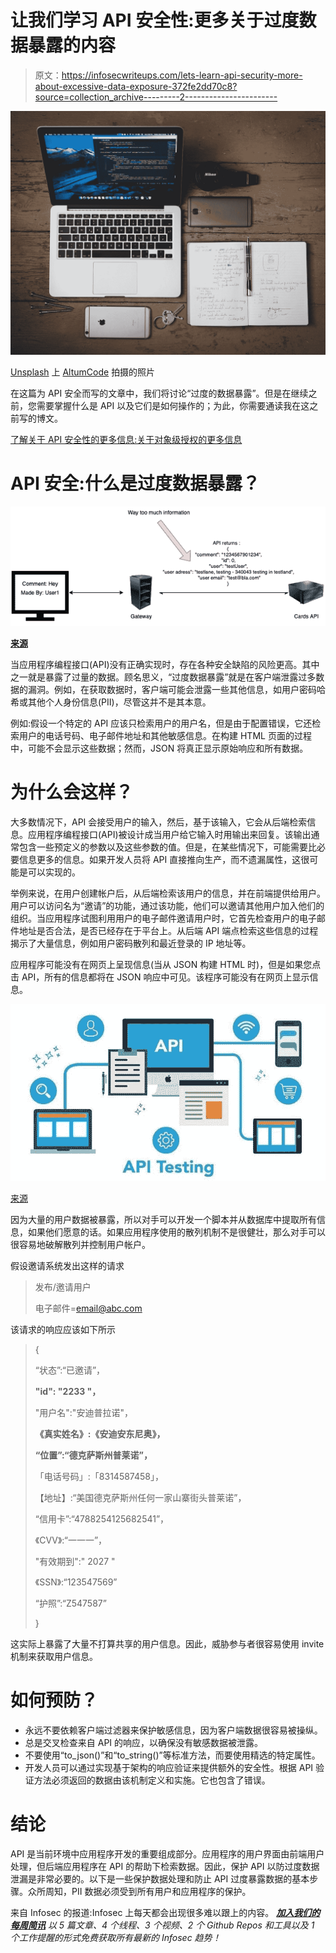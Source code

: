 # 让我们学习 API 安全性:更多关于过度数据暴露的内容

> 原文：<https://infosecwriteups.com/lets-learn-api-security-more-about-excessive-data-exposure-372fe2dd70c8?source=collection_archive---------2----------------------->

![](img/c2e1ab9ba3c59bec2fcd43e53fe31e7e.png)

[Unsplash](https://unsplash.com/s/photos/programming?utm_source=unsplash&utm_medium=referral&utm_content=creditCopyText) 上 [AltumCode](https://unsplash.com/es/@altumcode?utm_source=unsplash&utm_medium=referral&utm_content=creditCopyText) 拍摄的照片

在这篇为 API 安全而写的文章中，我们将讨论“过度的数据暴露”。但是在继续之前，您需要掌握什么是 API 以及它们是如何操作的；为此，你需要通读我在这之前写的博文。

[了解关于 API 安全性的更多信息:关于对象级授权的更多信息](https://securitylit.medium.com/lets-learn-api-security-more-about-broken-object-level-authorization-b5fd1d73e0d8)

# API 安全:什么是过度数据暴露？

![](img/e909711857cfe75bda0e8d3b6da418a3.png)

[**来源**](https://www.wallarm.com/what/excessive-data-exposure)

当应用程序编程接口(API)没有正确实现时，存在各种安全缺陷的风险更高。其中之一就是暴露了过量的数据。顾名思义，“过度数据暴露”就是在客户端泄露过多数据的漏洞。例如，在获取数据时，客户端可能会泄露一些其他信息，如用户密码哈希或其他个人身份信息(PII)，尽管这并不是其本意。

例如:假设一个特定的 API 应该只检索用户的用户名，但是由于配置错误，它还检索用户的电话号码、电子邮件地址和其他敏感信息。在构建 HTML 页面的过程中，可能不会显示这些数据；然而，JSON 将真正显示原始响应和所有数据。

# 为什么会这样？

大多数情况下，API 会接受用户的输入，然后，基于该输入，它会从后端检索信息。应用程序编程接口(API)被设计成当用户给它输入时用输出来回复。该输出通常包含一些预定义的参数以及这些参数的值。但是，在某些情况下，可能需要比必要信息更多的信息。如果开发人员将 API 直接推向生产，而不遗漏属性，这很可能是可以实现的。

举例来说，在用户创建帐户后，从后端检索该用户的信息，并在前端提供给用户。用户可以访问名为“邀请”的功能，通过该功能，他们可以邀请其他用户加入他们的组织。当应用程序试图利用用户的电子邮件邀请用户时，它首先检查用户的电子邮件地址是否合法，是否已经存在于平台上。从后端 API 端点检索这些信息的过程揭示了大量信息，例如用户密码散列和最近登录的 IP 地址等。

应用程序可能没有在网页上呈现信息(当从 JSON 构建 HTML 时)，但是如果您点击 API，所有的信息都将在 JSON 响应中可见。该程序可能没有在网页上显示信息。

![](img/dcf096ab229c53db3d9ca86e263710ed.png)

[来源](https://blogs.mulesoft.com/dev-guides/api-security-ways-to-authenticate-and-authorize/)

因为大量的用户数据被暴露，所以对手可以开发一个脚本并从数据库中提取所有信息，如果他们愿意的话。如果应用程序使用的散列机制不是很健壮，那么对手可以很容易地破解散列并控制用户帐户。

假设邀请系统发出这样的请求

> 发布/邀请用户
> 
> <headers></headers>
> 
> 电子邮件=[email@abc.com](mailto:email@abc.com)

该请求的响应应该如下所示

> {
> 
> “状态”:“已邀请”，
> 
> **"id": "2233 "，**
> 
> "用户名":"安迪普拉诺"，
> 
> **《真实姓名》:《安迪安东尼奥》，**
> 
> **“位置”:“德克萨斯州普莱诺”，**
> 
> 「电话号码」:「8314587458」，
> 
> 【地址】:“美国德克萨斯州任何一家山寨街头普莱诺”，
> 
> “信用卡”:“4788254125682541”，
> 
> 《CVV》:“一一一”，
> 
> "有效期到":" 2027 "
> 
> 《SSN》:“123547569”
> 
> “护照”:“Z547587”
> 
> }

这实际上暴露了大量不打算共享的用户信息。因此，威胁参与者很容易使用 invite 机制来获取用户信息。

# 如何预防？

*   永远不要依赖客户端过滤器来保护敏感信息，因为客户端数据很容易被操纵。
*   总是交叉检查来自 API 的响应，以确保没有敏感数据被泄露。
*   不要使用“to_json()”和“to_string()”等标准方法，而要使用精选的特定属性。
*   开发人员可以通过实现基于架构的响应验证来提供额外的安全性。根据 API 验证方法必须返回的数据由该机制定义和实施。它也包含了错误。

# 结论

API 是当前环境中应用程序开发的重要组成部分。应用程序的用户界面由前端用户处理，但后端应用程序在 API 的帮助下检索数据。因此，保护 API 以防过度数据泄漏是非常必要的。以下是一些保护数据处理和防止 API 过度暴露数据的基本步骤。众所周知，PII 数据必须受到所有用户和应用程序的保护。

来自 Infosec 的报道:Infosec 上每天都会出现很多难以跟上的内容。 [***加入我们的每周简讯***](https://weekly.infosecwriteups.com/) *以 5 篇文章、4 个线程、3 个视频、2 个 Github Repos 和工具以及 1 个工作提醒的形式免费获取所有最新的 Infosec 趋势！*